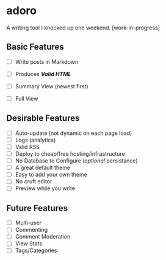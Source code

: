 adoro
=====

A writing tool I knocked up one weekend. [work-in-progress]


## Basic Features

- [ ] Write posts in Markdown
- [ ] Produces ***Valid HTML***
- [ ] Summary View (newest first)
- [ ] Full View



## Desirable Features

- [ ] Auto-update (not dynamic on each page load)
- [ ] Logs (analytics)
- [ ] Valid RSS
- [ ] Deploy to cheap/free hosting/infrastructure
- [ ] No Database to Configure (*optional* persistance)
- [ ] A great default theme
- [ ] Easy to add your own theme
- [ ] No cruft editor
- [ ] Preview while you write

## Future Features

- [ ] Multi-user
- [ ] Commenting
- [ ] Comment Moderation
- [ ] View Stats
- [ ] Tags/Categories
